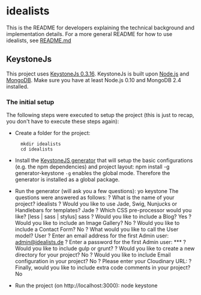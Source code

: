 # idealists
This is the README for developers explaining the technical background and
implementation details. For a more general README for how to use idealists, see 
[README.md](README.md)

## KeystoneJs
This project uses [KeystoneJs 0.3.16](http://keystonejs.com/). KeystoneJs is 
built upon [Node.js](https://nodejs.org/) and [MongoDB](https://www.mongodb.org/). 
Make sure you have at least Node.js 0.10 and MongoDB 2.4 installed.

### The initial setup

The following steps were executed to setup the project (this is just to recap, 
you don't have to execute these steps again):

* Create a folder for the project: 

        mkdir idealists
        cd idealists

* Install the [KeystoneJS generator](https://github.com/keystonejs/generator-keystone)
that will setup the basic configurations (e.g. the npm dependencies) and project
layout:
        npm install -g generator-keystone
`-g` enables the global mode. Therefore the generator is installed as a global package.

* Run the generator (will ask you a few questions):
        yo keystone
The questions were answered as follows:
        ? What is the name of your project? idealists
        ? Would you like to use Jade, Swig, Nunjucks or Handlebars for templates? Jade
        ? Which CSS pre-processor would you like? [less | sass | stylus] sass
        ? Would you like to include a Blog? Yes
        ? Would you like to include an Image Gallery? No
        ? Would you like to include a Contact Form? No
        ? What would you like to call the User model? User
        ? Enter an email address for the first Admin user: admin@idealists.de
        ? Enter a password for the first Admin user: ***
        ? Would you like to include gulp or grunt? <skipped>
        ? Would you like to create a new directory for your project? No
        ? Would you like to include Email configuration in your project? No
        ? Please enter your Cloudinary URL: <skipped> 
        ? Finally, would you like to include extra code comments in your project? No

* Run the project (on http://localhost:3000):
        node keystone

